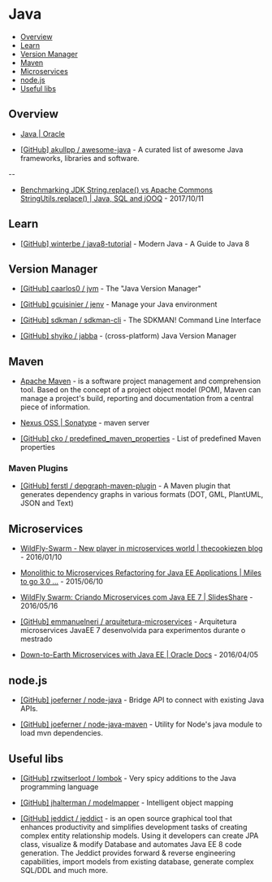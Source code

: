 # Java

<!-- toc -->

* [Overview](#overview)
* [Learn](#learn)
* [Version Manager](#version-manager)
* [Maven](#maven)
* [Microservices](#microservices)
* [node.js](#nodejs)
* [Useful libs](#useful-libs)

<!-- toc stop -->


## Overview

* [Java | Oracle](https://www.oracle.com/java/)

* [[GitHub] akullpp / awesome-java](https://github.com/akullpp/awesome-java) - A curated list of awesome Java frameworks, libraries and software.

--

* [Benchmarking JDK String.replace() vs Apache Commons StringUtils.replace() | Java, SQL and jOOQ](https://blog.jooq.org/2017/10/11/benchmarking-jdk-string-replace-vs-apache-commons-stringutils-replace/) - 2017/10/11


## Learn

* [[GitHub] winterbe / java8-tutorial](https://github.com/winterbe/java8-tutorial) - Modern Java - A Guide to Java 8


## Version Manager

* [[GitHub] caarlos0 / jvm](https://github.com/caarlos0/jvm) - The "Java Version Manager"

* [[GitHub] gcuisinier / jenv](https://github.com/gcuisinier/jenv) - Manage your Java environment

* [[GitHub] sdkman / sdkman-cli](https://github.com/sdkman/sdkman-cli) - The SDKMAN! Command Line Interface

* [[GitHub] shyiko / jabba](https://github.com/shyiko/jabba) - (cross-platform) Java Version Manager


## Maven

* [Apache Maven](https://maven.apache.org/) - is a software project management and comprehension tool. Based on the concept of a project object model (POM), Maven can manage a project's build, reporting and documentation from a central piece of information.

* [Nexus OSS | Sonatype](http://www.sonatype.org/nexus/go/) - maven server

* [[GitHub] cko / predefined_maven_properties](https://github.com/cko/predefined_maven_properties) - List of predefined Maven properties

### Maven Plugins

* [[GitHub] ferstl / depgraph-maven-plugin](https://github.com/ferstl/depgraph-maven-plugin) - A Maven plugin that generates dependency graphs in various formats (DOT, GML, PlantUML, JSON and Text)


## Microservices

* [WildFly-Swarm - New player in microservices world | thecookiezen blog](http://thecookiezen.com/blog/2016/01/10/wildfly-swarm-new-player-in-microservices-world/) - 2016/01/10

* [Monolithic to Microservices Refactoring for Java EE Applications | Miles to go 3.0 ...](http://blog.arungupta.me/monolithic-microservices-refactoring-javaee-applications/) - 2015/06/10

* [WildFly Swarm: Criando Microservices com Java EE 7 | SlidesShare](http://www.slideshare.net/gastaldi/wildfly-swarm-criando-microservices-com-java-ee-7) - 2016/05/16

* [[GitHub] emmanuelneri / arquitetura-microservices](https://github.com/emmanuelneri/arquitetura-microservices) - Arquitetura microservices JavaEE 7 desenvolvida para experimentos durante o mestrado

* [Down-to-Earth Microservices with Java EE | Oracle Docs](https://community.oracle.com/docs/DOC-996673) - 2016/04/05


## node.js

* [[GitHub] joeferner / node-java](https://github.com/joeferner/node-java) - Bridge API to connect with existing Java APIs.

* [[GitHub] joeferner / node-java-maven](https://github.com/joeferner/node-java-maven) - Utility for Node's java module to load mvn dependencies.


## Useful libs

* [[GitHub] rzwitserloot / lombok](https://github.com/rzwitserloot/lombok) - Very spicy additions to the Java programming language

* [[GitHub] jhalterman / modelmapper](https://github.com/jhalterman/modelmapper) - Intelligent object mapping

* [[GitHub] jeddict / jeddict](https://github.com/jeddict/jeddict) - is an open source graphical tool that enhances productivity and simplifies development tasks of creating complex entity relationship models. Using it developers can create JPA class, visualize & modify Database and automates Java EE 8 code generation. The Jeddict provides forward & reverse engineering capabilities, import models from existing database, generate complex SQL/DDL and much more.
